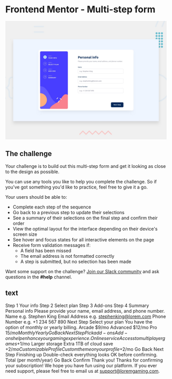 # Frontend Mentor - Multi-step form

![Design preview for the Multi-step form coding challenge](./design/desktop-preview.jpg)

## The challenge

Your challenge is to build out this multi-step form and get it looking as close to the design as possible.

You can use any tools you like to help you complete the challenge. So if you've got something you'd like to practice, feel free to give it a go.

Your users should be able to:

- Complete each step of the sequence
- Go back to a previous step to update their selections
- See a summary of their selections on the final step and confirm their order
- View the optimal layout for the interface depending on their device's screen size
- See hover and focus states for all interactive elements on the page
- Receive form validation messages if:
  - A field has been missed
  - The email address is not formatted correctly
  - A step is submitted, but no selection has been made

Want some support on the challenge? [Join our Slack community](https://www.frontendmentor.io/slack) and ask questions in the **#help** channel.

## text

Step 1 Your info Step 2 Select plan Step 3 Add-ons Step 4 Summary Personal info Please provide your name, email address, and phone number. Name e.g. Stephen King Email Address e.g. stephenking@lorem.com Phone Number e.g. +1 234 567 890 Next Step Select your plan You have the option of monthly or yearly billing. Arcade $9/mo Advanced $12/mo Pro $15/mo Monthly Yearly Go Back Next Step Pick add-ons Add-ons help enhance your gaming experience. Online service Access to multiplayer games +$1/mo Larger storage Extra 1TB of cloud save +$2/mo Customizable Profile Custom theme on your profile +$2/mo Go Back Next Step Finishing up Double-check everything looks OK before confirming. Total (per month/year) Go Back Confirm Thank you! Thanks for confirming your subscription! We hope you have fun using our platform. If you ever need support, please feel free to email us at support@loremgaming.com.
